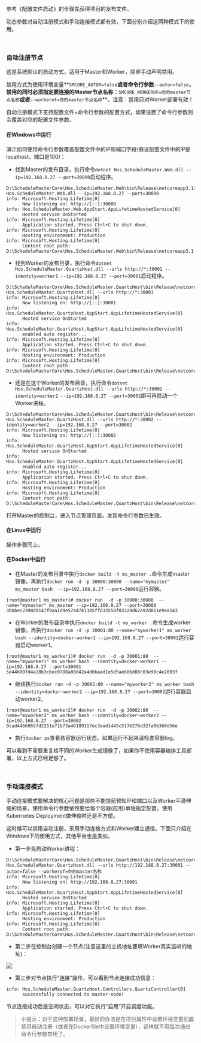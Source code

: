 
参考《配置文件启动》的步骤先获得项目的发布文件。

动态参数对自动注册模式和手动连接模式都有效，下面分别介绍这两种模式下的使用。

<br />

### 自动注册节点

这是系统默认的启动方式，适用于Master和Worker，除非手动声明禁用。

禁用方式为使用环境变量**`SMCORE_AUTOR=false`**或者命令行参数**`--autor=false`**，禁用的同时必须指定要连接的Master节点名称：**`SMCORE_WORKEROF=你的master节点名称`**或者**`--workerof=你的master节点名称`**。注意：禁用只对Worker部署有效！

自动注册模式下支持配置文件+命令行参数的配置方式，如果设置了命令行参数则会覆盖对应的配置文件参数。

#### 在Windows中运行

演示如何使用命令行参数覆盖配置文件中的IP和端口字段(假设配置文件中的IP是localhost，端口是100)：

* 找到Master的发布目录，执行命令`dotnet Hos.ScheduleMaster.Web.dll --ip=192.168.8.27 --port=30000`启动程序。
``` shell
D:\ScheduleMasterCore\Hos.ScheduleMaster.Web\bin\Release\netcoreapp3.1>dotnet Hos.ScheduleMaster.Web.dll --ip=192.168.8.27 --port=30000
info: Microsoft.Hosting.Lifetime[0]
      Now listening on: http://[::]:30000
info: Hos.ScheduleMaster.Web.AppStart.AppLifetimeHostedService[0]
      Hosted service OnStarted
info: Microsoft.Hosting.Lifetime[0]
      Application started. Press Ctrl+C to shut down.
info: Microsoft.Hosting.Lifetime[0]
      Hosting environment: Production
info: Microsoft.Hosting.Lifetime[0]
      Content root path: D:\ScheduleMasterCore\Hos.ScheduleMaster.Web\bin\Release\netcoreapp3.1
```

* 找到Worker的发布目录，执行命令`dotnet Hos.ScheduleMaster.QuartzHost.dll --urls http://*:30001 --identity=worker1 --ip=192.168.8.27 --port=30001`启动程序。
``` shell
D:\ScheduleMasterCore\Hos.ScheduleMaster.QuartzHost\bin\Release\netcoreapp3.1>dotnet Hos.ScheduleMaster.QuartzHost.dll --urls http://*:30001
info: Microsoft.Hosting.Lifetime[0]
      Now listening on: http://[::]:30001
info: Hos.ScheduleMaster.QuartzHost.AppStart.AppLifetimeHostedService[0]
      Hosted service OnStarted
info: Hos.ScheduleMaster.QuartzHost.AppStart.AppLifetimeHostedService[0]
      enabled auto register...
info: Microsoft.Hosting.Lifetime[0]
      Application started. Press Ctrl+C to shut down.
info: Microsoft.Hosting.Lifetime[0]
      Hosting environment: Production
info: Microsoft.Hosting.Lifetime[0]
      Content root path: D:\ScheduleMasterCore\Hos.ScheduleMaster.QuartzHost\bin\Release\netcoreapp3.1
```

* 还是在这个Worker的发布目录，执行命令`dotnet Hos.ScheduleMaster.QuartzHost.dll --urls http://*:30002 --identity=worker2 --ip=192.168.8.27 --port=30002`即可再启动一个Worker进程。
``` shell
D:\ScheduleMasterCore\Hos.ScheduleMaster.QuartzHost\bin\Release\netcoreapp3.1>dotnet Hos.ScheduleMaster.QuartzHost.dll --urls http://*:30002 --identity=worker2 --ip=192.168.8.27 --port=30002
info: Microsoft.Hosting.Lifetime[0]
      Now listening on: http://[::]:30002
info: Hos.ScheduleMaster.QuartzHost.AppStart.AppLifetimeHostedService[0]
      Hosted service OnStarted
info: Hos.ScheduleMaster.QuartzHost.AppStart.AppLifetimeHostedService[0]
      enabled auto register...
info: Microsoft.Hosting.Lifetime[0]
      Application started. Press Ctrl+C to shut down.
info: Microsoft.Hosting.Lifetime[0]
      Hosting environment: Production
info: Microsoft.Hosting.Lifetime[0]
      Content root path: D:\ScheduleMasterCore\Hos.ScheduleMaster.QuartzHost\bin\Release\netcoreapp3.1
```

打开Master的控制台，进入节点管理页面，发现命令行参数已生效。

#### 在Linux中运行

操作步骤同上。

#### 在Docker中运行

* 在Master的发布目录中执行`docker build -t ms_master .`命令生成master镜像，再执行`docker run -d -p 30000:30000 --name="mymaster" ms_master bash  --ip=192.168.8.27 --port=30000`运行容器。
``` shell
[root@master1 ms_master]# docker run  -d -p 30000:30000  --name="mymaster" ms_master --ip=192.168.8.27 --port=30000
3bbbec2398d9147f9aa1d9e57a4741385ffd33558f83320d62a92d011e9aa143
```

* 在Worker的发布目录中执行`docker build -t ms_worker .`命令生成worker镜像，再执行`docker run -d -p 30001:80 --name="myworker1" ms_worker bash --identity=docker-worker1 --ip=192.168.8.27 --port=30001`运行容器启动worker1。
``` shell
[root@master1 ms_worker1]# docker run  -d -p 30001:80  --name="myworker1" ms_worker bash --identity=docker-worker1 --ip=192.168.8.27 --port=30001
5e446997d4a28b3c6ec0708a88d42a4d6baad1e5d5ae686d88c03e99c4e2003f
```

* 继续执行`docker run -d -p 30002:80 --name="myworker2" ms_worker bash --identity=docker-worker2 --ip=192.168.8.27 --port=30002`运行容器启动worker2。
``` shell
[root@master1 ms_worker2]# docker run  -d -p 30002:80  --name="myworker2" ms_worker bash --identity=docker-worker2 --ip=192.168.8.27 --port=30002
0cad44660657d2251e71b73a46189117ec3aad1445c5176276d32fa06360d56e
```

* 执行`docker ps`查看各容器运行状态，如果运行不起来请检查容器log。

可以看到不需要重复给不同的Worker生成镜像了，如果你不使用容器编排工具部署，以上方式已经足够了。

<br />

### 手动连接模式

手动连接模式要解决的核心问题是那些不能提前预知IP和端口以及Worker平滑伸缩的场景，使用命令行参数依然要给每个容器(应用)单独指定配置，使用Kubernetes Deployment做伸缩时还是不方便。

这时候可以禁用自动注册，采用手动连接方式和Worker建立通信。下面只介绍在Windows下的使用方式，其他平台也是类似。

* 第一步先启动Worker进程：
``` shell
D:\ScheduleMasterCore\Hos.ScheduleMaster.QuartzHost\bin\Release\netcoreapp3.1>dotnet Hos.ScheduleMaster.QuartzHost.dll --urls http://192.168.8.27:30001 --autor=false --workerof=你的master名称
info: Microsoft.Hosting.Lifetime[0]
      Now listening on: http://192.168.8.27:30001
info: Hos.ScheduleMaster.QuartzHost.AppStart.AppLifetimeHostedService[0]
      Hosted service OnStarted
info: Microsoft.Hosting.Lifetime[0]
      Application started. Press Ctrl+C to shut down.
info: Microsoft.Hosting.Lifetime[0]
      Hosting environment: Production
info: Microsoft.Hosting.Lifetime[0]
      Content root path: D:\ScheduleMasterCore\Hos.ScheduleMaster.QuartzHost\bin\Release\netcoreapp3.1
```

* 第二步在控制台创建一个节点(注意这里的主机地址要填Worker真实监听的地址)：

![ ](https://imgkr.cn-bj.ufileos.com/4bff500d-ce3d-442f-a8d7-13827c3e865a.png)

* 第三步对节点执行“连接”操作，可以看到节点连接成功信息：
``` shell
info: Hos.ScheduleMaster.QuartzHost.Controllers.QuartzController[0]
      successfully connected to master-node!
``` 

节点连接成功后是空闲状态，可以对它执行“启用”开启调度功能。

> 小提示：对于这种部署场景，最好的办法是在项目属性中设置环境变量彻底禁用自动注册（或者在Dockerfile中设置环境变量），这样就不用每次通过命令行参数禁用了。